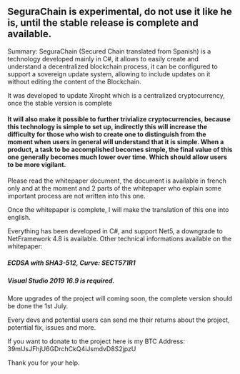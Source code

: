 <h2>SeguraChain is experimental, do not use it like he is, until the stable release is complete and available.</h2>

Summary: SeguraChain (Secured Chain translated from Spanish) is a technology developed mainly in C#,
it allows to easily create and understand a decentralized blockchain process, it can be configured to support a sovereign update system,
allowing to include updates on it without editing the content of the Blockchain. 

It was developed to update Xiropht which is a centralized cryptocurrency, once the stable version is complete

<h4>It will also make it possible to further trivialize cryptocurrencies, because this technology is simple to set up,
indirectly this will increase the difficulty for those who wish to create one to distinguish
from the moment when users in general will understand that it is simple.
When a product, a task to be accomplished becomes simple, the final value of this one generally becomes much lower over time.
Which should allow users to be more vigilant.</h4>

Please read the whitepaper document, the document is available in french only and at the moment and 2 parts of the whitepaper
who explain some important process are not written into this one.

Once the whitepaper is complete, I will make the translation of this one into english.

Everything has been developed in C#, and support Net5, a downgrade to NetFramework 4.8 is available.
Other technical informations available on the whitepaper:
<h5>ECDSA with SHA3-512, Curve: SECT571R1</h5>

<h5>Visual Studio 2019 16.9 is required.</h5>

More upgrades of the project will coming soon, the complete version should be done the 1st July.

Every devs and potential users can send me their returns about the project, potential fix, issues and more.

If you want to donate to the project here is my BTC Address: 39mUsJFhjU6GDrchCkQ4iJsmdvD8S2jpzU

Thank you for your help. 
